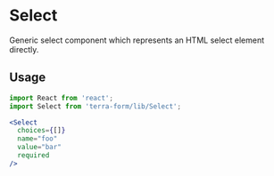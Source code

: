 # Select

Generic select component which represents an HTML select element directly.

## Usage

```jsx
import React from 'react';
import Select from 'terra-form/lib/Select';

<Select
  choices={[]}
  name="foo"
  value="bar"
  required
/>
```
